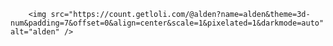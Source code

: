         <img src="https://count.getloli.com/@alden?name=alden&theme=3d-num&padding=7&offset=0&align=center&scale=1&pixelated=1&darkmode=auto" alt="alden" />

<!--
## Hi there 👋
-->
<!--
**aldenjg/aldenjg** is a ✨ _special_ ✨ repository because its `README.md` (this file) appears on your GitHub profile.

Here are some ideas to get you started:

- 🔭 I’m currently working on ...
- 🌱 I’m currently learning ...
- 👯 I’m looking to collaborate on ...
- 🤔 I’m looking for help with ...
- 💬 Ask me about ...
- 📫 How to reach me: ...
- 😄 Pronouns: ...
- ⚡ Fun fact: ...
-->
